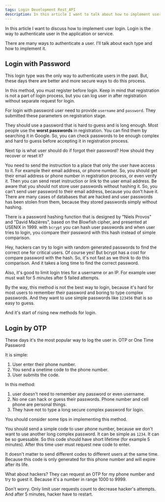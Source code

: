 ```yaml
---
tags: Login Development Rest_API
description: In this article I want to talk about how to implement user login
---
```


In this article I want to discuss how to implement user login.
Login is the way to authenticate user in the application or service.

There are many ways to authenticate a user.
I'll talk about each type and how to implement it.

## Login with Password

This login type was the only way to authenticate users in the past.
But, these days there are better and more secure ways to do this process.

In this method, you must register before login.
Keep in mind that registration is not a part of login process, but you can log user in after registration without separate request for login.

For login with password user need to provide `username` and `password`.
They submitted these parameters on registration stage.

They should use a password that is hard to guess and is long enough.
Most people use the **worst passwords** in registration.
You can find them by searching it in Google.
So, you can check passwords to be enough complex and hard to guess before accepting it in registration process.

Next tip is what user should do if forgot their password? How should they recover or reset it?

You need to send the instruction to a place that only the user have access to it. For example their email address, or phone number.
So, you should get their email address or phone number in registration process, or even verify it.
Then you can send reset instruction or link to the user email address.
Be aware that you should not store user passwords without hashing it. So, you can't send user password to their email address, because you don't have it.
There are many cases of databases that are hacked and user passwords has been stolen from them, because they stored passwords simply without hashing.

There is a password hashing function that is designed by "Niels Provos" and "David Mazières", based on the Blowfish cipher, and presented at USENIX in 1999.
with `bcrypt` you can hash user passwords and when user tries to login, you compare their password with this hash instead of simple comparison.

Hey, hackers can try to login with random generated passwords to find the correct one for critical users. Of course yes!
But bcrypt has a cost for compare password with the hash. So, it's not fast as we think to do this comparison.
And it takes a long time to find the correct password.

Also, it's good to limit login tries for a username or an IP.
For example user must wait for 5 minutes after 5 failed attempts.

By the way, this method is not the best way to login, because it's hard for most users to remember their password and boring to type complex passwords.
And they want to use simple passwords like `123456` that is so easy to guess.

And it's start of rising new methods for login.

## Login by OTP

These days it's the most popular way to log the user in. OTP or One Time Password

It is simple:

1. User enter their phone number.
1. You send a onetime code to the phone number.
1. User submits the code.

In this method:
1. user doesn't need to remember any password or even username.
1. No one can hack or guess their passwords. Phone number and cell phone are personal things.
1. They have not to type a long secure complex password for login.

You should consider some tips in implementing this method.

You should send a simple code to user phone number, because we don't want to use another long complex password.
It can be simple as `1234`.
It can be so guessable. So this code should have short lifetime (for example 5 minutes). After this time user must request new code to enter.

It doesn't matter to send different codes to different users at the same time. Because this code is only generated for this phone number and will expire after its life.

What about hackers?
They can request an OTP for my phone number and try to guest it.
Because it's a number in range 1000 to 9999.

Don't worry.
Only limit user requests count to decrease hacker's attempts.
And after 5 minutes, hacker have to restart.
